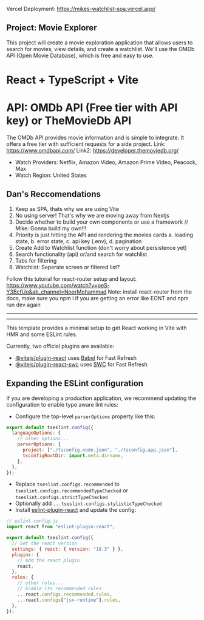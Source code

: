 Vercel Deployment: https://mikes-watchlist-spa.vercel.app/

## Project: Movie Explorer

This project will create a movie exploration application that allows users to search for movies, view details, and create a watchlist. We'll use the OMDb API (Open Movie Database), which is free and easy to use.

# React + TypeScript + Vite

# API: OMDb API (Free tier with API key) or TheMovieDb API

The OMDb API provides movie information and is simple to integrate. It offers a free tier with sufficient requests for a side project.
Link: https://www.omdbapi.com/
Link2: https://developer.themoviedb.org/

- Watch Providers: Netflix, Amazon Video, Amazon Prime Video, Peacock, Max
- Watch Region: United States

## Dan's Reccomendations

1. Keep as SPA, thats why we are using Vite
2. No using server! That's why we are moving away from Nextjs
3. Decide whether to build your own components or use a framework // Mike: Gonna build my own!!!
4. Priority is just hitting the API and rendering the movies cards
   a. loading state,
   b. error state,
   c. api key (.env),
   d. pagination
5. Create Add to Watchlist function (don't worry about persistence yet)
6. Search functionality (api) or/and search for watchlist
7. Tabs for filtering
8. Watchlist: Seperate screen or filtered list?

Follow this tutorial for react-router setup and layout: https://www.youtube.com/watch?v=peS-Y3BcfUo&ab_channel=NoorMohammad
Note: install react-router from the docs, make sure you npm i if you are getting an error like EONT and npm run dev again

---

---

This template provides a minimal setup to get React working in Vite with HMR and some ESLint rules.

Currently, two official plugins are available:

- [@vitejs/plugin-react](https://github.com/vitejs/vite-plugin-react/blob/main/packages/plugin-react/README.md) uses [Babel](https://babeljs.io/) for Fast Refresh
- [@vitejs/plugin-react-swc](https://github.com/vitejs/vite-plugin-react-swc) uses [SWC](https://swc.rs/) for Fast Refresh

## Expanding the ESLint configuration

If you are developing a production application, we recommend updating the configuration to enable type aware lint rules:

- Configure the top-level `parserOptions` property like this:

```js
export default tseslint.config({
  languageOptions: {
    // other options...
    parserOptions: {
      project: ["./tsconfig.node.json", "./tsconfig.app.json"],
      tsconfigRootDir: import.meta.dirname,
    },
  },
});
```

- Replace `tseslint.configs.recommended` to `tseslint.configs.recommendedTypeChecked` or `tseslint.configs.strictTypeChecked`
- Optionally add `...tseslint.configs.stylisticTypeChecked`
- Install [eslint-plugin-react](https://github.com/jsx-eslint/eslint-plugin-react) and update the config:

```js
// eslint.config.js
import react from "eslint-plugin-react";

export default tseslint.config({
  // Set the react version
  settings: { react: { version: "18.3" } },
  plugins: {
    // Add the react plugin
    react,
  },
  rules: {
    // other rules...
    // Enable its recommended rules
    ...react.configs.recommended.rules,
    ...react.configs["jsx-runtime"].rules,
  },
});
```

